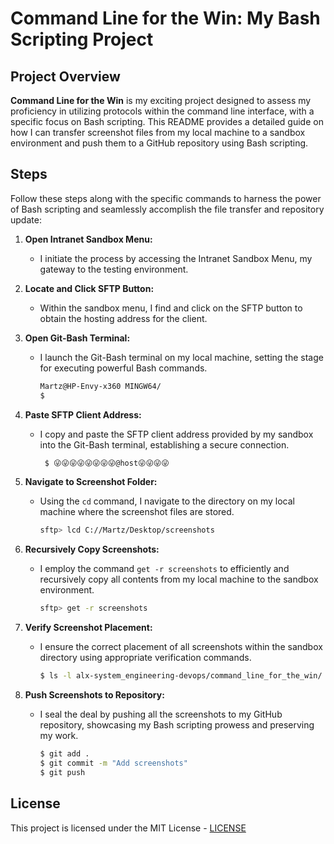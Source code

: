 # Command Line for the Win: My Bash Scripting Project

## Project Overview

**Command Line for the Win** is my exciting project designed to assess my proficiency in utilizing protocols within the command line interface, with a specific focus on Bash scripting. This README provides a detailed guide on how I can transfer screenshot files from my local machine to a sandbox environment and push them to a GitHub repository using Bash scripting.

## Steps

Follow these steps along with the specific commands to harness the power of Bash scripting and seamlessly accomplish the file transfer and repository update:

1. **Open Intranet Sandbox Menu:**
   - I initiate the process by accessing the Intranet Sandbox Menu, my gateway to the testing environment.

2. **Locate and Click SFTP Button:**
   - Within the sandbox menu, I find and click on the SFTP button to obtain the hosting address for the client.

3. **Open Git-Bash Terminal:**
   - I launch the Git-Bash terminal on my local machine, setting the stage for executing powerful Bash commands.
     ```bash
     Martz@HP-Envy-x360 MINGW64/
     $
     ```

4. **Paste SFTP Client Address:**
   - I copy and paste the SFTP client address provided by my sandbox into the Git-Bash terminal, establishing a secure connection.
     ```bash
      $ 😜😜😜😜😜😜😜😜@host😜😜😜😜
     ```

5. **Navigate to Screenshot Folder:**
   - Using the `cd` command, I navigate to the directory on my local machine where the screenshot files are stored.
     ```bash
     sftp> lcd C://Martz/Desktop/screenshots
     ```

6. **Recursively Copy Screenshots:**
   - I employ the command `get -r screenshots` to efficiently and recursively copy all contents from my local machine to the sandbox environment.
     ```bash
     sftp> get -r screenshots
     ```

7. **Verify Screenshot Placement:**
   - I ensure the correct placement of all screenshots within the sandbox directory using appropriate verification commands.
     ```bash
     $ ls -l alx-system_engineering-devops/command_line_for_the_win/
     ```

8. **Push Screenshots to Repository:**
   - I seal the deal by pushing all the screenshots to my GitHub repository, showcasing my Bash scripting prowess and preserving my work.
     ```bash
     $ git add .
     $ git commit -m "Add screenshots"
     $ git push
     ```
## License

This project is licensed under the MIT License - [LICENSE](./LICENSE)
